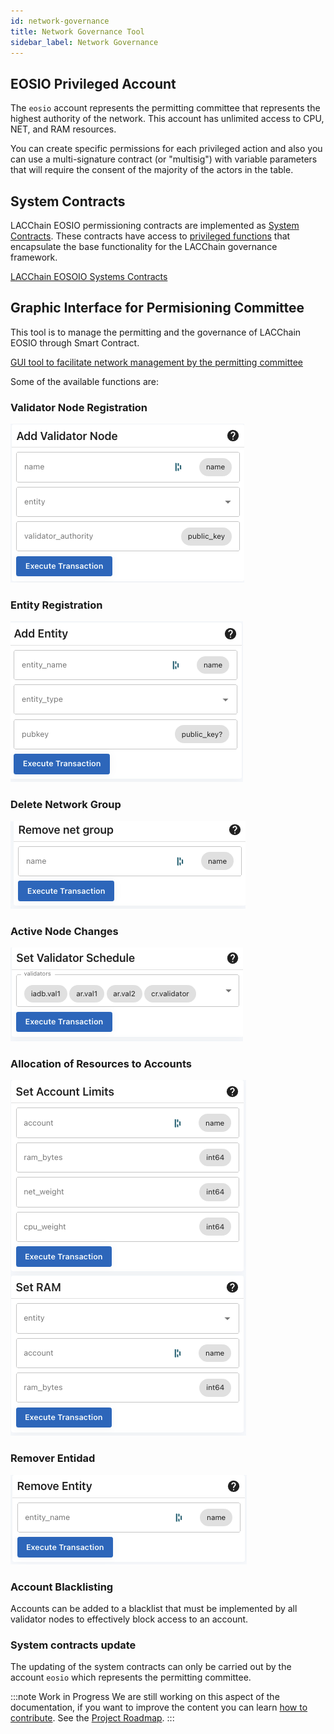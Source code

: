 ```yaml
---
id: network-governance
title: Network Governance Tool
sidebar_label: Network Governance
---
```


## EOSIO Privileged Account
The `eosio` account  represents the permitting committee that represents the highest authority of the network. This account has unlimited access to CPU, NET, and RAM resources.

You can create specific permissions for each privileged action and also you can use a multi-signature contract (or "multisig") with variable parameters that will require the consent of the majority of the actors in the table.

## System Contracts

LACChain EOSIO permissioning contracts are implemented as [System Contracts](https://developers.eos.io/manuals/eosio.contracts/latest/index). These contracts have access to [privileged functions](../resources/important-functions) that encapsulate the base functionality for the LACChain governance framework.

[LACChain EOSOIO Systems Contracts](https://github.com/LatamLink/eosio.contracts/tree/master/contracts/lacchain.system)

## Graphic Interface for Permisioning Committee
This tool is to manage the permitting and the governance of LACChain EOSIO through Smart Contract.

[GUI tool to facilitate network management by the permitting committee](https://lacchain.eosio.online/management)

Some of the available functions are:

### Validator Node Registration

![Validator node registration](/img/tutorials/networkGovernance/add-nodes-validator.png)

### Entity Registration

![Entity registration](/img/tutorials/networkGovernance/registry-entities.png)

### Delete Network Group

![Delete network group](/img/tutorials/networkGovernance/delete-network-group.png)

### Active Node Changes

![Active node changes](/img/tutorials/networkGovernance/change-active-nodes.png)

### Allocation of Resources to Accounts

![Allocation of resources to accounts](/img/tutorials/networkGovernance/allocation-resources-accounts.png)

### Remover Entidad

![Remover entidad](/img/tutorials/networkGovernance/remove-entity.png)


### Account Blacklisting
Accounts can be added to a blacklist that must be implemented by all validator nodes to effectively block access to an account.

### System contracts update
The updating of the system contracts can only be carried out by the account `eosio` which represents the permitting committee.

:::note Work in Progress
We are still working on this aspect of the documentation, if you want to improve the content you can learn [how to contribute](../guides/contribute). See the [Project Roadmap](../roadmap).
:::